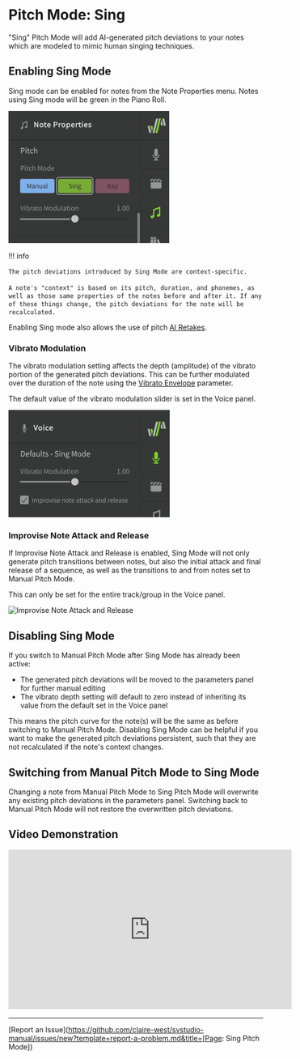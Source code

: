 # Pitch Mode: Sing

"Sing" Pitch Mode will add AI-generated pitch deviations to your notes which are modeled to mimic human singing techniques.

## Enabling Sing Mode

Sing mode can be enabled for notes from the Note Properties menu. Notes using Sing mode will be green in the Piano Roll.

![Sing mode](../img/ai-functions/pitch-mode-sing.png)

!!! info

    The pitch deviations introduced by Sing Mode are context-specific.

    A note's "context" is based on its pitch, duration, and phonemes, as well as those same properties of the notes before and after it. If any of these things change, the pitch deviations for the note will be recalculated.

Enabling Sing mode also allows the use of pitch [AI Retakes](ai-retakes.md).

### Vibrato Modulation

The vibrato modulation setting affects the depth (amplitude) of the vibrato portion of the generated pitch deviations. This can be further modulated over the duration of the note using the [Vibrato Envelope](../parameters/editing-parameters.md#vibrato-envelope) parameter.

The default value of the vibrato modulation slider is set in the Voice panel.

![Sing Mode Default Settings](../img/ai-functions/sing-mode-defaults.png)

### Improvise Note Attack and Release

If Improvise Note Attack and Release is enabled, Sing Mode will not only generate pitch transitions between notes, but also the initial attack and final release of a sequence, as well as the transitions to and from notes set to Manual Pitch Mode.

This can only be set for the entire track/group in the Voice panel.

![Improvise Note Attack and Release](../img/ai-functions/improvise-attack-release.png)

## Disabling Sing Mode

If you switch to Manual Pitch Mode after Sing Mode has already been active:

* The generated pitch deviations will be moved to the parameters panel for further manual editing
* The vibrato depth setting will default to zero instead of inheriting its value from the default set in the Voice panel

This means the pitch curve for the note(s) will be the same as before switching to Manual Pitch Mode. Disabling Sing Mode can be helpful if you want to make the generated pitch deviations persistent, such that they are not recalculated if the note's context changes.

## Switching from Manual Pitch Mode to Sing Mode

Changing a note from Manual Pitch Mode to Sing Pitch Mode will overwrite any existing pitch deviations in the parameters panel. Switching back to Manual Pitch Mode will not restore the overwritten pitch deviations.

## Video Demonstration

<iframe width="560" height="315" src="https://www.youtube-nocookie.com/embed/Z6OB3jHiBBk" title="YouTube video player" frameborder="0" allowfullscreen></iframe>

---

[Report an Issue](https://github.com/claire-west/svstudio-manual/issues/new?template=report-a-problem.md&title=[Page: Sing Pitch Mode])